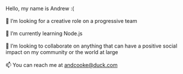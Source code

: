 Hello, my name is Andrew :( <BR><BR>
👀 I’m looking for a creative role on a progressive team<BR><BR>
🌱 I’m currently learning Node.js<BR><BR>
💞️ I’m looking to collaborate on anything that can have a positive social impact on my community or the world at large<BR><BR>
📫 You can reach me at andcooke@duck.com<BR><BR>
